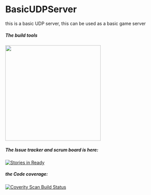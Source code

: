 # BasicUDPServer
this is a basic UDP server, this can be used as a basic game server


##### The build tools
<a href="https://ci.appveyor.com/project/HeadhunterXamd/basicudpserver"><image src="https://ci.appveyor.com/api/projects/status/np05m6l0f60t8pcp?svg=true"  width="300"/></a>


##### The Issue tracker and scrum board is here:
[![Stories in Ready](https://badge.waffle.io/HeadhunterXamd/BasicUDPServer.svg?label=ready&title=Ready)](http://waffle.io/HeadhunterXamd/BasicUDPServer)

##### the Code coverage:
<a href="https://scan.coverity.com/projects/headhunterxamd-basicudpserver">
  <img alt="Coverity Scan Build Status"
       src="https://scan.coverity.com/projects/6393/badge.svg"/>
</a>
